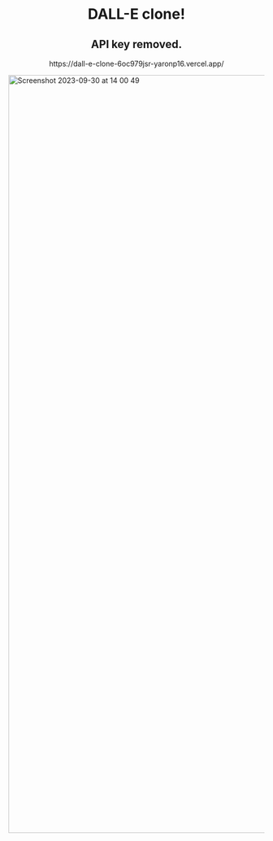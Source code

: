  <h1 align="center">DALL-E clone!</h1>
<h2 align="center">API key removed.</h2> 
<p align="center">https://dall-e-clone-6oc979jsr-yaronp16.vercel.app/</p>
<img width="1491" alt="Screenshot 2023-09-30 at 14 00 49" src="https://github.com/YaronPeres/DALL-E-clone/assets/75102788/a2877d32-0c04-4abd-b14e-d3c3ca7d3d0c">

